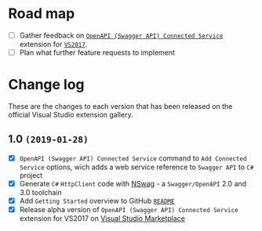 # Road map

- [ ] Gather feedback on [`OpenAPI (Swagger API) Connected Service`](https://marketplace.visualstudio.com/items?itemName=dmitry-pavlov.OpenAPIConnectedService) extension for [`VS2017`](https://visualstudio.microsoft.com/vs/).
- [ ] Plan what further feature requests to implement

# Change log

These are the changes to each version that has been released on the official Visual Studio extension gallery.

## 1.0 `(2019-01-28)`

- [x] `OpenAPI (Swagger API) Connected Service` command to `Add Connected Service` options, wich adds a web service reference to `Swagger API` to `C#` project
- [x] Generate `C#` `HttpClient` code with [NSwag](https://github.com/RSuter/NSwag) - a `Swagger/OpenAPI` 2.0 and 3.0 toolchain
- [x] Add `Getting Started` overview to GitHub [`README`](https://github.com/dmitry-pavlov/openapi-connected-service/)
- [x] Release alpha version of `OpenAPI (Swagger API) Connected Service` extension for VS2017 on [Visual Studio Marketplace](https://marketplace.visualstudio.com/) 

